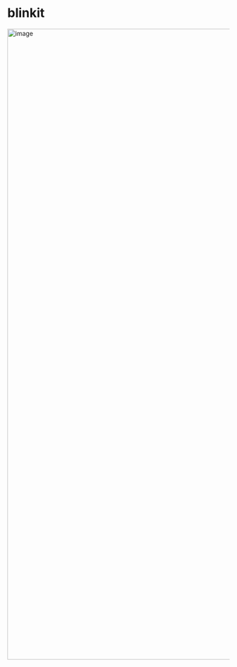 # blinkit

<img width="2879" height="1430" alt="image" src="https://github.com/user-attachments/assets/cb25a7db-fcd4-4f04-b9ef-1ac2e513c582" />


